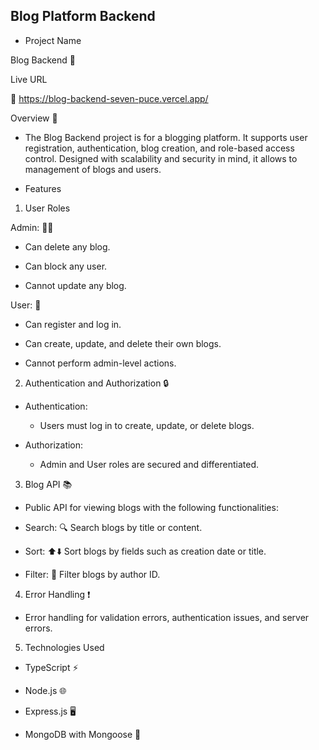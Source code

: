 ## Blog Platform Backend

* Project Name

Blog  Backend 📝


Live URL

🚀 https://blog-backend-seven-puce.vercel.app/

Overview 📝
- The Blog Backend project is for a blogging platform. It supports user registration, authentication, blog creation, and role-based access control. Designed with scalability and security in mind, it allows to management of blogs and users.

* Features

1. User Roles

 Admin: 👩‍💼
 
  - Can delete any blog.
 
  - Can block any user.
 
  - Cannot update any blog.
 
 User: 👤
 
  - Can register and log in.
 
  - Can create, update, and delete their own blogs.
 
  - Cannot perform admin-level actions.

2. Authentication and Authorization 🔒

 * Authentication:
 
   - Users must log in to create, update, or delete blogs.
 
 * Authorization:
 
   - Admin and User roles are secured and differentiated.

3. Blog API 📚

 * Public API for viewing blogs with the following functionalities:
 
 - Search: 🔍 Search blogs by title or content.
 
 - Sort: ⬆️⬇️ Sort blogs by fields such as creation date or title.
 
 - Filter: 🎯 Filter blogs by author ID.

4. Error Handling ❗

  - Error handling for validation errors, authentication issues, and server errors.

5. Technologies Used

  - TypeScript ⚡
 
  - Node.js 🌐
 
  - Express.js 🖥️
 
  - MongoDB with Mongoose 📂
